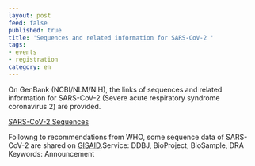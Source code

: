 ```yaml
---
layout: post
feed: false
published: true
title: 'Sequences and related information for SARS-CoV-2 '
tags:
- events
- registration
category: en
---
```

On GenBank (NCBI/NLM/NIH), the links of sequences and related information for SARS-CoV-2 (Severe acute respiratory syndrome coronavirus 2) are provided. 

[SARS-CoV-2 Sequences](https://www.ncbi.nlm.nih.gov/genbank/2019-ncov-seqs/)

Followng to recommendations from WHO, some sequence data of SARS-CoV-2 are shared on [GISAID](https://www.gisaid.org/).<span class="faq_category">Service: DDBJ, BioProject, BioSample, DRA</span>
<span class="faq_category">Keywords: Announcement</span>

